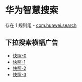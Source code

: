 # 华为智慧搜索

存在 1 规则组 - [com.huawei.search](/src/apps/com.huawei.search.ts)

## 下拉搜索横幅广告

- [快照-0](https://i.gkd.li/import/import/12667938)
- [快照-1](https://i.gkd.li/import/import/12745008)
- [快照-2](https://i.gkd.li/import/import/12841076)
- [快照-3](https://i.gkd.li/import/import/12745001)
